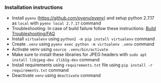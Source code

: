 ### Installation instructions


* Install `pyenv` (https://github.com/pyenv/pyenv) and setup python 2.7.17 as `local` with `pyenv local 2.7.17` command
* Troubleshooting: In case of build failure follow these instructions: [Build Troubleshooting/FAQ](https://github.com/pyenv/pyenv/wiki#suggested-build-environment)
* Install `virtualenv` using `python2 -m pip install virtualenv` command
* Create `.venv` using `pyenv exec python -m virtualenv .venv` command
* Activate venv using `source .venv/bin/activate` 
* Make sure to install these libraries for JPEG headers with `sudo apt install libjpeg-dev zlib1g-dev` command
* Install requirements using `requirements.txt` file using `pip install -r requirements.txt` command
* Deactivate `venv` using `deactivate` command